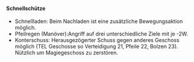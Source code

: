 #### Schnellschütze

* Schnellladen: Beim Nachladen ist eine zusätzliche Bewegungsaktion möglich.
* Pfeilregen (Manöver):Angriff auf drei unterschiedliche Ziele mit je -2W.
* Konterschuss: Herausgezögerter Schuss gegen anderes Geschoss möglich (TEL Geschosse so Verteidigung 21, 
Pfeile 22, Bolzen 23). Nützlich um Magiegeschoss zu zerstören.
